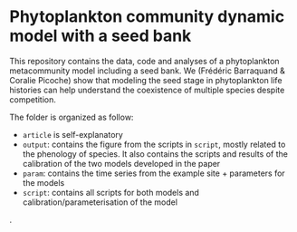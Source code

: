 # Phytoplankton community dynamic model with a seed bank

This repository contains the data, code and analyses of a phytoplankton metacommunity model including a seed bank. We (Frédéric Barraquand & Coralie Picoche) show that modeling the seed stage in phytoplankton life histories can help understand the coexistence of multiple species despite competition. 

The folder is organized as follow:

* `article` is self-explanatory
* `output`: contains the figure from the scripts in `script`, mostly related to the phenology of species. It also contains the scripts and results of the calibration of the two models developed in the paper 
* `param`: contains the time series from the example site + parameters for the models
* `script`: contains all scripts for both models and calibration/parameterisation of the model

.
